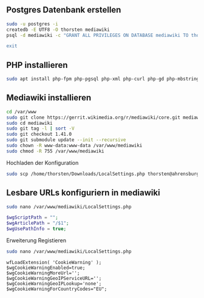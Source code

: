 ## Postgres Datenbank erstellen
```bash
sudo -u postgres -i
createdb -E UTF8 -O thorsten mediawiki
psql -d mediawiki -c "GRANT ALL PRIVILEGES ON DATABASE mediawiki TO thorsten

exit
```
## PHP installieren
```bash
sudo apt install php-fpm php-pgsql php-xml php-curl php-gd php-mbstring php-xmlrpc php-xmlrpc php-zip php-intl -y
```



## Mediawiki installieren
```bash
cd /var/www
sudo git clone https://gerrit.wikimedia.org/r/mediawiki/core.git mediawiki
sudo cd mediawiki
sudo git tag -l | sort -V
sudo git checkout 1.41.0
sudo git submodule update --init --recursive
sudo chown -R www-data:www-data /var/www/mediawiki
sudo chmod -R 755 /var/www/mediawiki

```
Hochladen der Konfiguration
```bash
sudo scp /home/thorsten/Downloads/LocalSettings.php thorsten@ahrensburg.city:/var/www/mediawiki/LocalSettings.php
```


## Lesbare URLs konfiguriern in mediawiki
```bash
sudo nano /var/www/mediawiki/LocalSettings.php
```




```php
$wgScriptPath = "";
$wgArticlePath = "/$1";
$wgUsePathInfo = true;

```
Erweiterung Registieren
```bash
sudo nano /var/www/mediawiki/LocalSettings.php
```

```
wfLoadExtension( 'CookieWarning' );
$wgCookieWarningEnabled=true;
$wgCookieWarningMoreUrl='';
$wgCookieWarningGeoIPServiceURL='';
$wgCookieWarningGeoIPLookup='none';
$wgCookieWarningForCountryCodes="EU";
```


